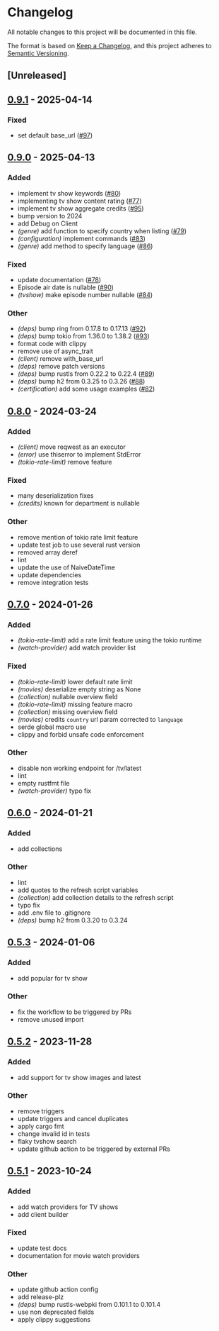 # Changelog
All notable changes to this project will be documented in this file.

The format is based on [Keep a Changelog](https://keepachangelog.com/en/1.0.0/),
and this project adheres to [Semantic Versioning](https://semver.org/spec/v2.0.0.html).

## [Unreleased]

## [0.9.1](https://github.com/jdrouet/tmdb-api/compare/v0.9.0...v0.9.1) - 2025-04-14

### Fixed

- set default base_url ([#97](https://github.com/jdrouet/tmdb-api/pull/97))

## [0.9.0](https://github.com/jdrouet/tmdb-api/compare/v0.8.0...v0.9.0) - 2025-04-13

### Added

- implement tv show keywords ([#80](https://github.com/jdrouet/tmdb-api/pull/80))
- implementing tv show content rating ([#77](https://github.com/jdrouet/tmdb-api/pull/77))
- implement tv show aggregate credits ([#95](https://github.com/jdrouet/tmdb-api/pull/95))
- bump version to 2024
- add Debug on Client
- *(genre)* add function to specify country when listing ([#79](https://github.com/jdrouet/tmdb-api/pull/79))
- *(configuration)* implement commands ([#83](https://github.com/jdrouet/tmdb-api/pull/83))
- *(genre)* add method to specify language ([#86](https://github.com/jdrouet/tmdb-api/pull/86))

### Fixed

- update documentation ([#78](https://github.com/jdrouet/tmdb-api/pull/78))
- Episode air date is nullable ([#90](https://github.com/jdrouet/tmdb-api/pull/90))
- *(tvshow)* make episode number nullable ([#84](https://github.com/jdrouet/tmdb-api/pull/84))

### Other

- *(deps)* bump ring from 0.17.8 to 0.17.13 ([#92](https://github.com/jdrouet/tmdb-api/pull/92))
- *(deps)* bump tokio from 1.36.0 to 1.38.2 ([#93](https://github.com/jdrouet/tmdb-api/pull/93))
- format code with clippy
- remove use of async_trait
- *(client)* remove with_base_url
- *(deps)* remove patch versions
- *(deps)* bump rustls from 0.22.2 to 0.22.4 ([#89](https://github.com/jdrouet/tmdb-api/pull/89))
- *(deps)* bump h2 from 0.3.25 to 0.3.26 ([#88](https://github.com/jdrouet/tmdb-api/pull/88))
- *(certification)* add some usage examples ([#82](https://github.com/jdrouet/tmdb-api/pull/82))

## [0.8.0](https://github.com/jdrouet/tmdb-api/compare/v0.7.0...v0.8.0) - 2024-03-24

### Added
- *(client)* move reqwest as an executor
- *(error)* use thiserror to implement StdError
- *(tokio-rate-limit)* remove feature

### Fixed
- many deserialization fixes
- *(credits)* known for department is nullable

### Other
- remove mention of tokio rate limit feature
- update test job to use several rust version
- removed array deref
- lint
- update the use of NaiveDateTime
- update dependencies
- remove integration tests

## [0.7.0](https://github.com/jdrouet/tmdb-api/compare/v0.6.0...v0.7.0) - 2024-01-26

### Added
- *(tokio-rate-limit)* add a rate limit feature using the tokio runtime
- *(watch-provider)* add watch provider list

### Fixed
- *(tokio-rate-limit)* lower default rate limit
- *(movies)* deserialize empty string as None
- *(collection)* nullable overview field
- *(tokio-rate-limit)* missing feature macro
- *(collection)* missing overview field
- *(movies)* credits `country` url param corrected to `language`
- serde global macro use
- clippy and forbid unsafe code enforcement

### Other
- disable non working endpoint for /tv/latest
- lint
- empty rustfmt file
- *(watch-provider)* typo fix

## [0.6.0](https://github.com/jdrouet/tmdb-api/compare/v0.5.3...v0.6.0) - 2024-01-21

### Added
- add collections

### Other
- lint
- add quotes to the refresh script variables
- *(collection)* add collection details to the refresh script
- typo fix
- add .env file to .gitignore
- *(deps)* bump h2 from 0.3.20 to 0.3.24

## [0.5.3](https://github.com/jdrouet/tmdb-api/compare/v0.5.2...v0.5.3) - 2024-01-06

### Added
- add popular for tv show

### Other
- fix the workflow to be triggered by PRs
- remove unused import

## [0.5.2](https://github.com/jdrouet/tmdb-api/compare/v0.5.1...v0.5.2) - 2023-11-28

### Added
- add support for tv show images and latest

### Other
- remove triggers
- update triggers and cancel duplicates
- apply cargo fmt
- change invalid id in tests
- flaky tvshow search
- update github action to be triggered by external PRs

## [0.5.1](https://github.com/jdrouet/tmdb-api/compare/v0.5.0...v0.5.1) - 2023-10-24

### Added
- add watch providers for TV shows
- add client builder

### Fixed
- update test docs
- documentation for movie watch providers

### Other
- update github action config
- add release-plz
- *(deps)* bump rustls-webpki from 0.101.1 to 0.101.4
- use non deprecated fields
- apply clippy suggestions
